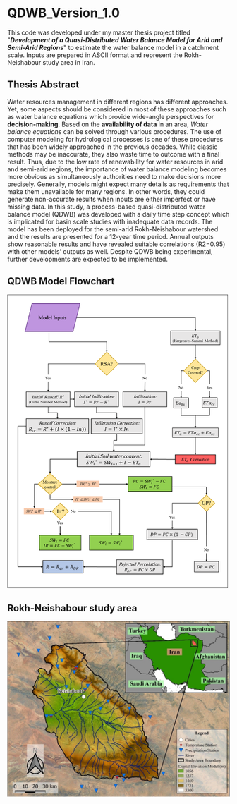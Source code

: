 # QDWB_Version_1.0
This code was developed under my master thesis project titled "***Development of a Quasi-Distributed Water Balance Model for Arid and Semi-Arid Regions***" to estimate the water balance model in a catchment scale. Inputs are prepared in ASCII format and represent the Rokh-Neishabour study area in Iran.

## Thesis Abstract
Water resources management in different regions has different approaches. Yet, some aspects should be considered in most of these approaches such as water balance equations which provide wide-angle perspectives for **decision-making**. Based on the **availability of data** in an area, *Water balance equations* can be solved through various procedures. The use of computer modeling for hydrological processes is one of these procedures that has been widely approached in the previous decades. While classic methods may be inaccurate, they also waste time to outcome with a final result. Thus, due to the low rate of renewability for water resources in arid and semi-arid regions, the importance of water balance modeling becomes more obvious as simultaneously authorities need to make decisions more precisely. Generally, models might expect many details as requirements that make them unavailable for many regions. In other words, they could generate non-accurate results when inputs are either imperfect or have missing data. In this study, a process-based quasi-distributed water balance model (QDWB) was developed with a daily time step concept which is implicated for basin scale studies with inadequate data records. The model has been deployed for the semi-arid Rokh-Neishabour watershed and the results are presented for a 12-year time period. Annual outputs show reasonable results and have revealed suitable correlations (R2=0.95) with other models’ outputs as well. Despite QDWB being experimental, further developments are expected to be implemented.

## QDWB Model Flowchart
<img src="Flowchart_QDWB.png" width="500"/>

## Rokh-Neishabour study area
<img src="StudyArea_with Iran.jpg" width="600"/>
